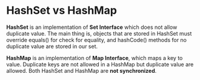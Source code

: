# HashSet vs HashMap

**HashSet** is an implementation of **Set Interface** which does not allow duplicate value. The main thing is, objects that are stored in HashSet must override equals() for check for equality, and hashCode() methods for no duplicate value are stored in our set. 

**HashMap** is an implementation of **Map Interface**, which maps a key to value. Duplicate keys are not allowed in a HashMap but duplicate value are allowed. Both HashSet and HashMap are **not synchronized**.